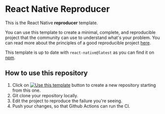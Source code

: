 # React Native Reproducer

This is the React Native **reproducer** template.

You can use this template to create a minimal, complete, and reproducible project that the community can use to understand what's your problem. You can read more about the principles of a good reproducible project [here](https://stackoverflow.com/help/mcve).

This template is up to date with `react-native@latest` as you can find it on [npm](https://www.npmjs.com/package/react-native/v/latest).

## How to use this repository

1. Click on [![Use this template](https://img.shields.io/badge/-Use%20this%20template-brightgreen)](https://github.com/cortinico/reproducer-react-native/generate) button to create a new repository starting from this one.
2. Git clone your repository locally.
3. Edit the project to reproduce the failure you're seeing.
4. Push your changes, so that Github Actions can run the CI.
